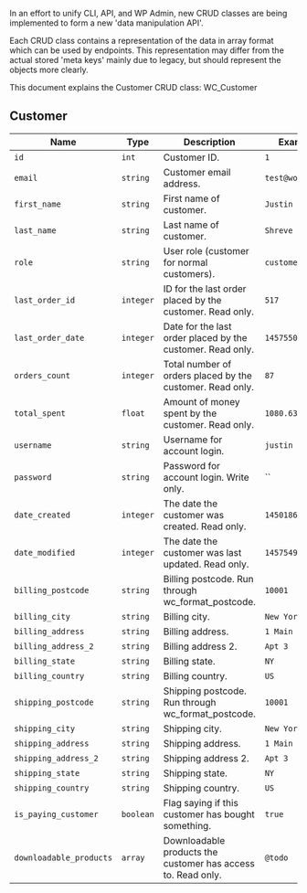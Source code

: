 In an effort to unify CLI, API, and WP Admin, new CRUD classes are being implemented to form a new 'data manipulation API'.

Each CRUD class contains a representation of the data in array format which can be used by endpoints. This representation may differ from the actual stored 'meta keys' mainly due to legacy, but should represent the objects more clearly.

This document explains the Customer CRUD class: WC_Customer

## Customer

Name | Type | Description | Example
---- | ---- | ----------- | -------
`id` | `int` | Customer ID. | `1`
`email` | `string` | Customer email address. | `test@woo.local`
`first_name` | `string` | First name of customer. | `Justin`
`last_name` | `string` | Last name of customer. | `Shreve`
`role` | `string` | User role (customer for normal customers). | `customer`
`last_order_id` | `integer` | ID for the last order placed by the customer. Read only. | `517`
`last_order_date ` | `integer` | Date for the last order placed by the customer. Read only. | `1457550095`
`orders_count ` | `integer` | Total number of orders placed by the customer. Read only. | `87`
`total_spent` | `float` | Amount of money spent by the customer.  Read only. | `1080.63`
`username` | `string` | Username for account login. | `justin`
`password` | `string` | Password for account login. Write only. | ``
`date_created ` | `integer` | The date the customer was created. Read only. | `1450186657`
`date_modified` | `integer` | The date the customer was last updated. Read only. | `1457549521`
`billing_postcode` | `string` | Billing postcode. Run through wc_format_postcode. | `10001`
`billing_city` | `string` | Billing city. | `New York`
`billing_address` | `string` | Billing address. | `1 Main Street`
`billing_address_2` | `string` | Billing address 2. | `Apt 3`
`billing_state` | `string` | Billing state. | `NY`
`billing_country` | `string` | Billing country. | `US`
`shipping_postcode` | `string` | Shipping postcode. Run through wc_format_postcode. | `10001`
`shipping_city` | `string` | Shipping city. | `New York`
`shipping_address` | `string` | Shipping address. | `1 Main Street`
`shipping_address_2` | `string` | Shipping address 2. | `Apt 3`
`shipping_state` | `string` | Shipping state. | `NY`
`shipping_country` | `string` | Shipping country. | `US`
`is_paying_customer` | `boolean` | Flag saying if this customer has bought something. | `true`
`downloadable_products` | `array` | Downloadable products the customer has access to. Read only. | `@todo`